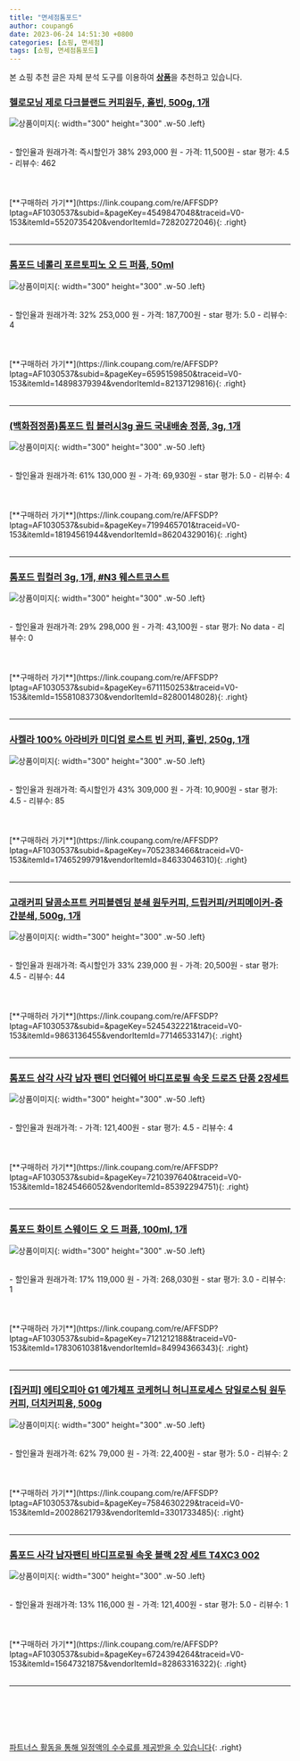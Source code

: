 ```yaml
---
title: "면세점톰포드"
author: coupang6
date: 2023-06-24 14:51:30 +0800
categories: [쇼핑, 면세점]
tags: [쇼핑, 면세점톰포드]
---
```


본 쇼핑 추천 글은 자체 분석 도구를 이용하여 [**상품**](https://link.coupang.com/a/bao1ui)을 추천하고 있습니다.

### [헬로모닝 제로 다크블랜드 커피원두, 홀빈, 500g, 1개](https://link.coupang.com/re/AFFSDP?lptag=AF1030537&subid=&pageKey=4549847048&traceid=V0-153&itemId=5520735420&vendorItemId=72820272046)

![상품이미지](https://thumbnail6.coupangcdn.com/thumbnails/remote/230x230ex/image/retail/images/16338062760368-16fadf29-4b08-42da-9309-e29be48ba6ac.jpg){: width="300" height="300" .w-50 .left}


<br>
- 할인율과 원래가격: 즉시할인가 38%  293,000   원
- 가격: 11,500원
- star 평가: 4.5
- 리뷰수: 462
<br>
<br>
<br>
<br>
[**구매하러 가기**](https://link.coupang.com/re/AFFSDP?lptag=AF1030537&subid=&pageKey=4549847048&traceid=V0-153&itemId=5520735420&vendorItemId=72820272046){: .right}
<br>
<br>

---

### [톰포드 네롤리 포르토피노 오 드 퍼퓸, 50ml](https://link.coupang.com/re/AFFSDP?lptag=AF1030537&subid=&pageKey=6595159850&traceid=V0-153&itemId=14898379394&vendorItemId=82137129816)

![상품이미지](https://thumbnail8.coupangcdn.com/thumbnails/remote/230x230ex/image/vendor_inventory/6c72/2b5c624be183d6ba2216382e4171c7ca636fb43503300afffa110bc60c6a.JPG){: width="300" height="300" .w-50 .left}


<br>
- 할인율과 원래가격: 32%  253,000   원
- 가격: 187,700원
- star 평가: 5.0
- 리뷰수: 4
<br>
<br>
<br>
<br>
[**구매하러 가기**](https://link.coupang.com/re/AFFSDP?lptag=AF1030537&subid=&pageKey=6595159850&traceid=V0-153&itemId=14898379394&vendorItemId=82137129816){: .right}
<br>
<br>

---

### [(백화점정품)톰포드 립 블러시3g 골드 국내배송 정품, 3g, 1개](https://link.coupang.com/re/AFFSDP?lptag=AF1030537&subid=&pageKey=7199465701&traceid=V0-153&itemId=18194561944&vendorItemId=86204329016)

![상품이미지](https://thumbnail9.coupangcdn.com/thumbnails/remote/230x230ex/image/vendor_inventory/82b1/14c52d0de60da63256a871d74dcdcd869585c5c279e1d11ace1db8bb89e7.jpg){: width="300" height="300" .w-50 .left}


<br>
- 할인율과 원래가격: 61%  130,000   원
- 가격: 69,930원
- star 평가: 5.0
- 리뷰수: 4
<br>
<br>
<br>
<br>
[**구매하러 가기**](https://link.coupang.com/re/AFFSDP?lptag=AF1030537&subid=&pageKey=7199465701&traceid=V0-153&itemId=18194561944&vendorItemId=86204329016){: .right}
<br>
<br>

---

### [톰포드 립컬러 3g, 1개, #N3 웨스트코스트](https://link.coupang.com/re/AFFSDP?lptag=AF1030537&subid=&pageKey=6711150253&traceid=V0-153&itemId=15581083730&vendorItemId=82800148028)

![상품이미지](https://thumbnail7.coupangcdn.com/thumbnails/remote/230x230ex/image/vendor_inventory/4f8f/054ab8d7256472ffa83d46b29d2037524b6c6a3067f8f0b679b9fd88284d.png){: width="300" height="300" .w-50 .left}


<br>
- 할인율과 원래가격: 29%  298,000   원
- 가격: 43,100원
- star 평가: No data
- 리뷰수: 0
<br>
<br>
<br>
<br>
[**구매하러 가기**](https://link.coupang.com/re/AFFSDP?lptag=AF1030537&subid=&pageKey=6711150253&traceid=V0-153&itemId=15581083730&vendorItemId=82800148028){: .right}
<br>
<br>

---

### [사켈라 100% 아라비카 미디엄 로스트 빈 커피, 홀빈, 250g, 1개](https://link.coupang.com/re/AFFSDP?lptag=AF1030537&subid=&pageKey=7052383466&traceid=V0-153&itemId=17465299791&vendorItemId=84633046310)

![상품이미지](https://thumbnail8.coupangcdn.com/thumbnails/remote/230x230ex/image/retail/images/5479123621764136-f693d35c-2fef-4913-927c-abf9c0754be4.jpg){: width="300" height="300" .w-50 .left}


<br>
- 할인율과 원래가격: 즉시할인가 43%  309,000   원
- 가격: 10,900원
- star 평가: 4.5
- 리뷰수: 85
<br>
<br>
<br>
<br>
[**구매하러 가기**](https://link.coupang.com/re/AFFSDP?lptag=AF1030537&subid=&pageKey=7052383466&traceid=V0-153&itemId=17465299791&vendorItemId=84633046310){: .right}
<br>
<br>

---

### [고래커피 달콤소프트 커피블렌딩 분쇄 원두커피, 드립커피/커피메이커-중간분쇄, 500g, 1개](https://link.coupang.com/re/AFFSDP?lptag=AF1030537&subid=&pageKey=5245432221&traceid=V0-153&itemId=9863136455&vendorItemId=77146533147)

![상품이미지](https://thumbnail10.coupangcdn.com/thumbnails/remote/230x230ex/image/vendor_inventory/7ce3/9f32ad0f88d956fc52436b3bf089404a0bc7ad892951cefdf537852723d7.png){: width="300" height="300" .w-50 .left}


<br>
- 할인율과 원래가격: 즉시할인가 33%  239,000   원
- 가격: 20,500원
- star 평가: 4.5
- 리뷰수: 44
<br>
<br>
<br>
<br>
[**구매하러 가기**](https://link.coupang.com/re/AFFSDP?lptag=AF1030537&subid=&pageKey=5245432221&traceid=V0-153&itemId=9863136455&vendorItemId=77146533147){: .right}
<br>
<br>

---

### [톰포드 삼각 사각 남자 팬티 언더웨어 바디프로필 속옷 드로즈 단품 2장세트](https://link.coupang.com/re/AFFSDP?lptag=AF1030537&subid=&pageKey=7210397640&traceid=V0-153&itemId=18245466052&vendorItemId=85392294751)

![상품이미지](https://thumbnail8.coupangcdn.com/thumbnails/remote/230x230ex/image/vendor_inventory/9bb8/aaccca21b958f55c2f1a375684608ad32e784923b3e04f072a50946f8ed2.jpg){: width="300" height="300" .w-50 .left}


<br>
- 할인율과 원래가격: 
- 가격: 121,400원
- star 평가: 4.5
- 리뷰수: 4
<br>
<br>
<br>
<br>
[**구매하러 가기**](https://link.coupang.com/re/AFFSDP?lptag=AF1030537&subid=&pageKey=7210397640&traceid=V0-153&itemId=18245466052&vendorItemId=85392294751){: .right}
<br>
<br>

---

### [톰포드 화이트 스웨이드 오 드 퍼퓸, 100ml, 1개](https://link.coupang.com/re/AFFSDP?lptag=AF1030537&subid=&pageKey=7121212188&traceid=V0-153&itemId=17830610381&vendorItemId=84994366343)

![상품이미지](https://thumbnail7.coupangcdn.com/thumbnails/remote/230x230ex/image/vendor_inventory/d450/5f9cc7ebb1fea4cb9b1768ba53f09868cd85e0e38bfc2af9f5c2240e870a.jpg){: width="300" height="300" .w-50 .left}


<br>
- 할인율과 원래가격: 17%  119,000   원
- 가격: 268,030원
- star 평가: 3.0
- 리뷰수: 1
<br>
<br>
<br>
<br>
[**구매하러 가기**](https://link.coupang.com/re/AFFSDP?lptag=AF1030537&subid=&pageKey=7121212188&traceid=V0-153&itemId=17830610381&vendorItemId=84994366343){: .right}
<br>
<br>

---

### [[집커피] 에티오피아 G1 예가체프 코케허니 허니프로세스 당일로스팅 원두커피, 더치커피용, 500g](https://link.coupang.com/re/AFFSDP?lptag=AF1030537&subid=&pageKey=7584630229&traceid=V0-153&itemId=20028621793&vendorItemId=3301733485)

![상품이미지](https://thumbnail10.coupangcdn.com/thumbnails/remote/230x230ex/image/vendor_inventory/dd01/33e3101879628e4b21166a4eb8310ea83df385392d8111582c9fa24af9c7.png){: width="300" height="300" .w-50 .left}


<br>
- 할인율과 원래가격: 62%  79,000   원
- 가격: 22,400원
- star 평가: 5.0
- 리뷰수: 2
<br>
<br>
<br>
<br>
[**구매하러 가기**](https://link.coupang.com/re/AFFSDP?lptag=AF1030537&subid=&pageKey=7584630229&traceid=V0-153&itemId=20028621793&vendorItemId=3301733485){: .right}
<br>
<br>

---

### [톰포드 사각 남자팬티 바디프로필 속옷 블랙 2장 세트 T4XC3 002](https://link.coupang.com/re/AFFSDP?lptag=AF1030537&subid=&pageKey=6724394264&traceid=V0-153&itemId=15647321875&vendorItemId=82863316322)

![상품이미지](https://thumbnail7.coupangcdn.com/thumbnails/remote/230x230ex/image/vendor_inventory/c50e/87abb984f5337008fc9f7e2bc17077768fc9ed450b439130d8c429c1284d.jpg){: width="300" height="300" .w-50 .left}


<br>
- 할인율과 원래가격: 13%  116,000   원
- 가격: 121,400원
- star 평가: 5.0
- 리뷰수: 1
<br>
<br>
<br>
<br>
[**구매하러 가기**](https://link.coupang.com/re/AFFSDP?lptag=AF1030537&subid=&pageKey=6724394264&traceid=V0-153&itemId=15647321875&vendorItemId=82863316322){: .right}
<br>
<br>

---
<br><br><br><br><br> [파트너스 활동을 통해 일정액의 수수료를 제공받을 수 있습니다](https://link.coupang.com/a/bao1ui){: .right}